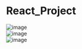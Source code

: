 # React_Project
![image](https://github.com/MahsumaRezai/React_Project/assets/110189253/c05faaa2-1bdb-42c7-ad69-7f01fac6c837)<br>
![image](https://github.com/MahsumaRezai/React_Project/assets/110189253/237ea244-e9ef-4f5c-83bd-11f6d68d2851)<br>
![image](https://github.com/MahsumaRezai/React_Project/assets/110189253/78d0f940-34a7-42b9-b8ec-ab3a74b1b199)


